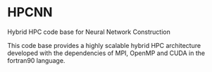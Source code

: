 # HPCNN
Hybrid HPC code base for Neural Network Construction

This code base provides a highly scalable hybrid HPC architecture developed with the dependencies of MPI, OpenMP and CUDA in the fortran90 language.
